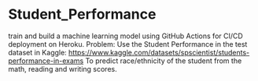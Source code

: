 # Student_Performance
train and build a machine learning model using GitHub Actions for CI/CD deployment on Heroku.   Problem: Use the Student Performance in the test dataset in Kaggle:  https://www.kaggle.com/datasets/spscientist/students-performance-in-exams  To predict race/ethnicity of the student from the math, reading and writing scores.
